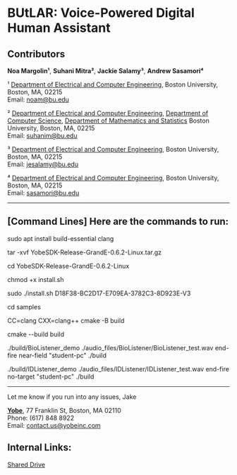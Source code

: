 # BUtLAR: Voice-Powered Digital Human Assistant

## Contributors

**Noa Margolin¹**, **Suhani Mitra²**, **Jackie Salamy³**, **Andrew Sasamori⁴**

¹ [Department of Electrical and Computer Engineering](https://www.bu.edu/eng/departments/ece/), Boston University, Boston, MA, 02215  
Email: [noam@bu.edu](mailto:noam@bu.edu)

² [Department of Electrical and Computer Engineering](https://www.bu.edu/eng/departments/ece/), [Department of Computer Science](https://www.bu.edu/cs/), [Department of Mathematics and Statistics](https://www.bu.edu/math/) Boston University, Boston, MA, 02215  
Email: [suhanim@bu.edu](mailto:suhanim@bu.edu)

³ [Department of Electrical and Computer Engineering](https://www.bu.edu/eng/departments/ece/), Boston University, Boston, MA, 02215  
Email: [jesalamy@bu.edu](mailto:jesalamy@bu.edu)

⁴ [Department of Electrical and Computer Engineering](https://www.bu.edu/eng/departments/ece/), Boston University, Boston, MA, 02215  
Email: [sasamori@bu.edu](mailto:sasamori@bu.edu)

---

[**Command Lines**]
Here are the commands to run:
----------------------------------------------------------------------------------------------------
sudo apt install build-essential clang

 tar -xvf YobeSDK-Release-GrandE-0.6.2-Linux.tar.gz

cd  YobeSDK-Release-GrandE-0.6.2-Linux

chmod +x install.sh

sudo ./install.sh D18F38-BC2D17-E709EA-3782C3-8D923E-V3

cd samples

CC=clang CXX=clang++ cmake -B build

cmake --build build

./build/BioListener_demo ./audio_files/BioListener/BioListener_test.wav end-fire near-field "student-pc" ./build

./build/IDListener_demo ./audio_files/IDListener/IDListener_test.wav end-fire no-target "student-pc" ./build

----------------------------------------------------------------------------------------------------

Let me know if you run into any issues,
Jake


[**Yobe**](https://yobeinc.com/), 77 Franklin St, Boston, MA 02110  
Phone: (617) 848 8922  
Email: [contact.us@yobeinc.com](mailto:contact.us@yobeinc.com)

## Internal Links:
[Shared Drive](https://drive.google.com/drive/u/1/folders/0APRJN7ri7rJUUk9PVA)
